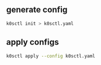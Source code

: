 

## generate config

```sh
k0sctl init > k0sctl.yaml

```

## apply configs

```sh
k0sctl apply --config k0sctl.yaml

```